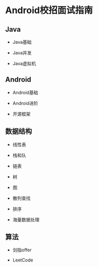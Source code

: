 # Android校招面试指南

## Java

* Java基础

* Java并发

* Java虚拟机

## Android

* Android基础

* Android进阶

* 开源框架

## 数据结构

* 线性表

* 栈和队

* 链表

* 树

* 图

* 散列查找

* 排序

* 海量数据处理

## 算法

* 剑指offer

* LeetCode



